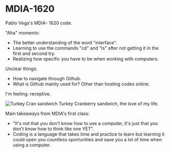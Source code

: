 # MDIA-1620
Pablo Vega's MDIA- 1620 code. 

"Aha" moments: 
- The better understanding of the word "interface".
- Learning to use the commands "cd" and "ls" after not getting it in the first and second try.
- Realizing how specific you have to be when working with computers.



Unclear things:
- How to navigate through Github.
- What is Github mainly used for? Other than hosting codes online.



I'm feeling: receptive.

![Turkey Cran sandwich](https://github.com/user-attachments/assets/f83e2ab1-ac3a-4b54-b3e3-790a082cb538) Turkey Cranberry sandwich, the love of my life.

Main takeaways from MDIA's first class:
- "It's not that you don't know how to use a computer, it's just that you don't know how to think like one YET".
- Coding is a language that takes time and practice to learn but learning it could open you countless oportunities and save you a lot of time when using a computer.


